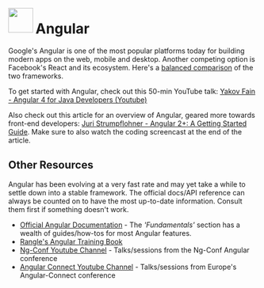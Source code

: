 [<img src="https://angular.io/assets/images/logos/angular/angular.svg" style="height:50px; float:left; margin:0 5px 5px 0;">](https://angular.io/)

# Angular

Google's Angular is one of the most popular platforms today for building modern apps on the web, mobile and desktop. Another competing option is Facebook's React and its ecosystem. Here's a [balanced comparison](https://www.sitepoint.com/react-vs-angular/) of the two frameworks. 

To get started with Angular, check out this 50-min YouTube talk:
[Yakov Fain - Angular 4 for Java Developers (Youtube)](https://www.youtube.com/watch?v=k8r76d8QzXs)

Also check out this article for an overview of Angular, geared more towards front-end developers: [Juri Strumpflohner - Angular 2+: A Getting Started Guide](https://juristr.com/blog/2016/06/ng2-getting-started-for-beginners). Make sure to also watch the coding screencast at the end of the article.

## Other Resources

Angular has been evolving at a very fast rate and may yet take a while to settle down into a stable framework. The official docs/API reference can always be counted on to have the most up-to-date information. Consult them first if something doesn't work.

* [Official Angular Documentation](https://angular.io/docs) - The *'Fundamentals'* section has a wealth of guides/how-tos for most Angular features.
* [Rangle's Angular Training Book](https://angular-2-training-book.rangle.io/)
* [Ng-Conf Youtube Channel](https://www.youtube.com/user/ngconfvideos/) - Talks/sessions from the Ng-Conf Angular conference
* [Angular Connect Youtube Channel](https://www.youtube.com/channel/UCzrskTiT_ObAk3xBkVxMz5g/) - Talks/sessions from Europe's Angular-Connect conference